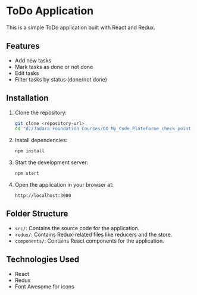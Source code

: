 # ToDo Application

This is a simple ToDo application built with React and Redux.

## Features

- Add new tasks
- Mark tasks as done or not done
- Edit tasks
- Filter tasks by status (done/not done)

## Installation

1. Clone the repository:

   ```bash
   git clone <repository-url>
   cd "d:/Jadara Foundation Courses/GO_My_Code_Plateforme_check_point 1/Go_My_Code/redux"
   ```

2. Install dependencies:

   ```bash
   npm install
   ```

3. Start the development server:

   ```bash
   npm start
   ```

4. Open the application in your browser at:
   ```
   http://localhost:3000
   ```

## Folder Structure

- `src/`: Contains the source code for the application.
- `redux/`: Contains Redux-related files like reducers and the store.
- `components/`: Contains React components for the application.

## Technologies Used

- React
- Redux
- Font Awesome for icons
